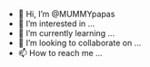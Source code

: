 - 👋 Hi, I’m @MUMMYpapas
- 👀 I’m interested in ...
- 🌱 I’m currently learning ...
- 💞️ I’m looking to collaborate on ...
- 📫 How to reach me ...

<!---
MUMMYpapas/MUMMYpapas is a ✨ special ✨ repository because its `README.md` (this file) appears on your GitHub profile.
You can click the Preview link to take a look at your changes.
--->
